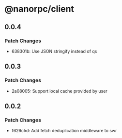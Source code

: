 # @nanorpc/client

## 0.0.4

### Patch Changes

- 638301b: Use JSON stringify instead of qs

## 0.0.3

### Patch Changes

- 2a08005: Support local cache provided by user

## 0.0.2

### Patch Changes

- f626c5d: Add fetch deduplication middleware to swr
